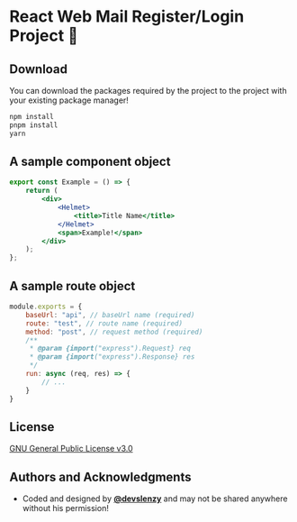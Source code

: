 # React Web Mail Register/Login Project 🥳
## Download
You can download the packages required by the project to the project with your existing package manager!
```bash
npm install
pnpm install
yarn
```

## A sample component object
```jsx
export const Example = () => {
    return (
        <div>
            <Helmet>
                <title>Title Name</title>
            </Helmet>
            <span>Example!</span>
        </div>
    ); 
};
```

## A sample route object
```js
module.exports = {
    baseUrl: "api", // baseUrl name (required)
    route: "test", // route name (required)
    method: "post", // request method (required)
    /**
     * @param {import("express").Request} req
     * @param {import("express").Response} res
     */
    run: async (req, res) => {
        // ...
    }
}
```

## License
[GNU General Public License v3.0](https://www.gnu.org/licenses/gpl-3.0.html)

## Authors and Acknowledgments
- Coded and designed by **[@devslenzy](https://discord.com/users/1070795507082985524)** and may not be shared anywhere without his permission!
